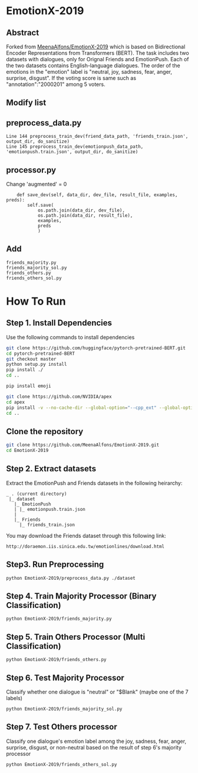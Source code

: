 # EmotionX-2019

## Abstract

Forked from [MeenaAlfons/EmotionX-2019](https://github.com/MeenaAlfons/EmotionX-2019) which is based on Bidirectional Encoder Representations from Transformers (BERT). The task includes two datasets with dialogues, only for Orignal Friends and EmotionPush. Each of the two datasets contains English-language dialogues. The order of the emotions in the "emotion" label is "neutral, joy, sadness, fear, anger, surprise, disgust". If the voting score is same such as "annotation":"2000201" among 5 voters. 

## Modify list

## preprocess_data.py
```
Line 144 preprocess_train_dev(friend_data_path, 'friends_train.json', output_dir, do_sanitize)
Line 145 preprocess_train_dev(emotionpush_data_path, 'emotionpush.train.json', output_dir, do_sanitize)
```

## processor.py 

Change 'augmented' = 0

```
    def save_dev(self, data_dir, dev_file, result_file, examples, preds):
        self.save(
            os.path.join(data_dir, dev_file),
            os.path.join(data_dir, result_file),
            examples,
            preds
            )
```

## Add 
```
friends_majority.py 
friends_majority_sol.py
friends_others.py
friends_others_sol.py
```
# How To Run

## Step 1. Install Dependencies

Use the following commands to install dependencies

```sh
git clone https://github.com/huggingface/pytorch-pretrained-BERT.git
cd pytorch-pretrained-BERT
git checkout master
python setup.py install
pip install ./
cd ..

pip install emoji

git clone https://github.com/NVIDIA/apex
cd apex
pip install -v --no-cache-dir --global-option="--cpp_ext" --global-option="--cuda_ext" .
cd ..
```

## Clone the repository

```sh
git clone https://github.com/MeenaAlfons/EmotionX-2019.git
cd EmotionX-2019
```

## Step 2. Extract datasets

Extract the EmotionPush and Friends datasets in the following heirarchy:
```
_ . (current directory)
 |_ dataset
   |_ EmotionPush
   | |_ emotionpush.train.json
   | 
   |_ Friends
     |_ friends_train.json
``` 

You may download the Friends dataset through this following link:
```
http://doraemon.iis.sinica.edu.tw/emotionlines/download.html
```

## Step3. Run Preprocessing

```
python EmotionX-2019/preprocess_data.py ./dataset
```

## Step 4. Train Majority Processor (Binary Classification)

```
python EmotionX-2019/friends_majority.py
```

## Step 5. Train Others Processor (Multi Classification)

```
python EmotionX-2019/friends_others.py
```

## Step 6. Test Majority Processor 

Classify whether one dialogue is "neutral" or "$Blank" (maybe one of the 7 labels)

```
python EmotionX-2019/friends_majority_sol.py
```

## Step 7. Test Others processor

Classify one dialogue's emotion label among the joy, sadness, fear, anger, surprise, disgust, or non-neutral based on the result of step 6's majority processor

```
python EmotionX-2019/friends_others_sol.py
```

